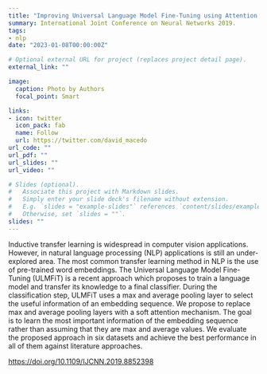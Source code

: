 ```yaml
---
title: "Improving Universal Language Model Fine-Tuning using Attention Mechanism"
summary: International Joint Conference on Neural Networks 2019.
tags:
- nlp
date: "2023-01-08T00:00:00Z"

# Optional external URL for project (replaces project detail page).
external_link: ""

image:
  caption: Photo by Authors
  focal_point: Smart

links:
- icon: twitter
  icon_pack: fab
  name: Follow
  url: https://twitter.com/david_macedo
url_code: ""
url_pdf: ""
url_slides: ""
url_video: ""

# Slides (optional).
#   Associate this project with Markdown slides.
#   Simply enter your slide deck's filename without extension.
#   E.g. `slides = "example-slides"` references `content/slides/example-slides.md`.
#   Otherwise, set `slides = ""`.
slides: ""
---
```


Inductive transfer learning is widespread in computer vision applications. However, in natural language processing (NLP) applications is still an under-explored area. The most common transfer learning method in NLP is the use of pre-trained word embeddings. The Universal Language Model Fine-Tuning (ULMFiT) is a recent approach which proposes to train a language model and transfer its knowledge to a final classifier. During the classification step, ULMFiT uses a max and average pooling layer to select the useful information of an embedding sequence. We propose to replace max and average pooling layers with a soft attention mechanism. The goal is to learn the most important information of the embedding sequence rather than assuming that they are max and average values. We evaluate the proposed approach in six datasets and achieve the best performance in all of them against literature approaches.

https://doi.org/10.1109/IJCNN.2019.8852398